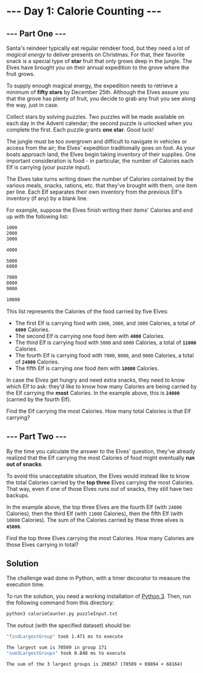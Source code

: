 # --- Day 1: Calorie Counting ---

## --- Part One ---

Santa's reindeer typically eat regular reindeer food, but they need a lot of *magical energy* to deliver presents on Christmas. For that, their favorite snack is a special type of **star** fruit that only grows deep in the jungle. The Elves have brought you on their annual expedition to the grove where the fruit grows.

To supply enough magical energy, the expedition needs to retrieve a minimum of **fifty stars** by December 25th. Although the Elves assure you that the grove has plenty of fruit, you decide to grab any fruit you see along the way, just in case.

Collect stars by solving puzzles. Two puzzles will be made available on each day in the Advent calendar; the second puzzle is unlocked when you complete the first. Each puzzle grants **one star**. Good luck!

The jungle must be too overgrown and difficult to navigate in vehicles or access from the air; the Elves' expedition traditionally goes on foot. As your boats approach land, the Elves begin taking inventory of their supplies. One important consideration is food - in particular, the number of Calories each Elf is carrying (your puzzle input).

The Elves take turns writing down the number of Calories contained by the various meals, snacks, rations, etc. that they've brought with them, one item per line. Each Elf separates their own inventory from the previous Elf's inventory (if any) by a blank line.

For example, suppose the Elves finish writing their items' Calories and end up with the following list:

```txt
1000
2000
3000

4000

5000
6000

7000
8000
9000

10000
```

This list represents the Calories of the food carried by five Elves:

* The first Elf is carrying food with `1000`, `2000`, and `3000` Calories, a total of **`6000`** Calories.
* The second Elf is carrying one food item with **`4000`** Calories.
* The third Elf is carrying food with `5000` and `6000` Calories, a total of **`11000`** Calories.
* The fourth Elf is carrying food with `7000`, `8000`, and `9000` Calories, a total of **`24000`** Calories.
* The fifth Elf is carrying one food item with **`10000`** Calories.

In case the Elves get hungry and need extra snacks, they need to know which Elf to ask: they'd like to know how many Calories are being carried by the Elf carrying the **most** Calories. In the example above, this is **`24000`** (carried by the fourth Elf).

Find the Elf carrying the most Calories. How many total Calories is that Elf carrying?

## --- Part Two ---

By the time you calculate the answer to the Elves' question, they've already realized that the Elf carrying the most Calories of food might eventually **run out of snacks**.

To avoid this unacceptable situation, the Elves would instead like to know the total Calories carried by the **top three** Elves carrying the most Calories. That way, even if one of those Elves runs out of snacks, they still have two backups.

In the example above, the top three Elves are the fourth Elf (with `24000` Calories), then the third Elf (with `11000` Calories), then the fifth Elf (with `10000` Calories). The sum of the Calories carried by these three elves is **`45000`**.

Find the top three Elves carrying the most Calories. How many Calories are those Elves carrying in total?

## Solution

The challenge wad done in Python, with a timer decorator to measure the execution time.

To run the solution, you need a working installation of [Python 3](https://www.python.org/downloads/). Then, run the following command from this directory:

```sh
python3 calorieCounter.py puzzleInput.txt
```

The outout (with the specified dataset) should be:

```sh
"findLargestGroup" took 1.471 ms to execute

The largest sum is 70509 in group 171
"sum3LargestGroups" took 0.848 ms to execute

The sum of the 3 largest groups is 208567 (70509 + 69894 + 68164)
```
